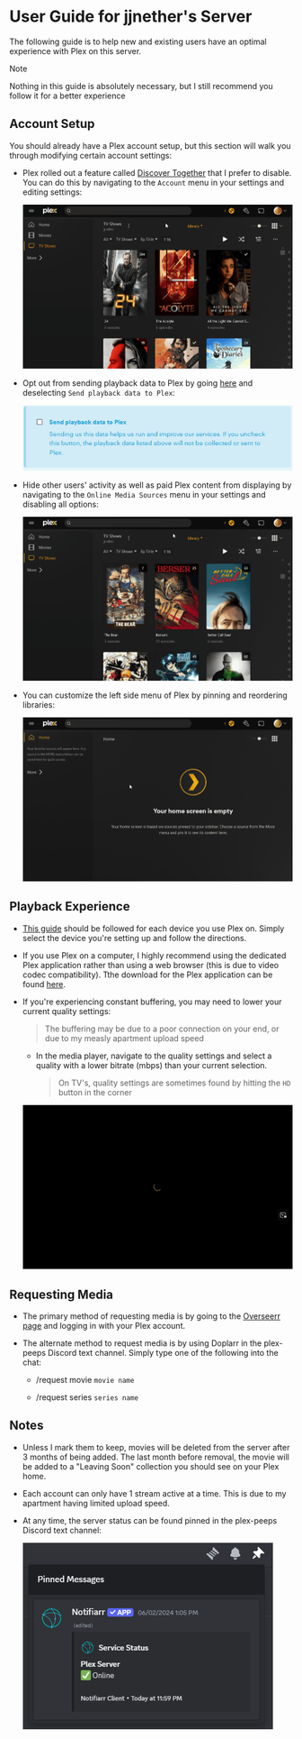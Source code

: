 # User Guide for jjnether's Server

The following guide is to help new and existing users have an optimal experience with Plex on this server.

  > [!NOTE]
  > Nothing in this guide is absolutely necessary, but I still recommend you follow it for a better experience

## Account Setup

You should already have a Plex account setup, but this section will walk you through modifying certain account settings:

- Plex rolled out a feature called [Discover Together](https://forums.plex.tv/t/discover-together-public-release/857227) that I prefer to disable.
  You can do this by navigating to the `Account` menu in your settings and editing settings:
 
  ![discover](pictures/discover.gif)

- Opt out from sending playback data to Plex by going [here](https://www.plex.tv/about/privacy-legal/privacy-preferences/#opd) and deselecting
  `Send playback data to Plex`:

  ![playback](pictures/playback_data.png)

- Hide other users' activity as well as paid Plex content from displaying by navigating to the `Online Media Sources` menu in your settings and disabling all options:

  ![disable](pictures/disable.gif)

- You can customize the left side menu of Plex by pinning and reordering libraries:

  ![pins](pictures/pins.gif)

## Playback Experience

- [This guide](https://mediaclients.wiki/Plex) should be followed for each device you use Plex on. Simply select the device you're setting up and follow the directions.

- If you use Plex on a computer, I highly recommend using the dedicated Plex application rather than using a web browser (this is due to video codec compatibility).
  Tthe download for the Plex application can be found [here](https://www.plex.tv/media-server-downloads/?cat=plex+desktop&plat=windows#plex-app).

- If you're experiencing constant buffering, you may need to lower your current quality settings:

  > The buffering may be due to a poor connection on your end, or due to my measly apartment upload speed
  
  - In the media player, navigate to the quality settings and select a quality with a lower bitrate (mbps) than your current selection.

    > On TV's, quality settings are sometimes found by hitting the `HD` button in the corner

  ![bitrate](pictures/bitrate.gif)

## Requesting Media

- The primary method of requesting media is by going to the [Overseerr page](https://overseerr.jjnether.com/) and logging in with your Plex account.

- The alternate method to request media is by using Doplarr in the plex-peeps Discord text channel. Simply type one of the following into the chat:

  - /request movie `movie name`

  - /request series `series name`
 
## Notes

- Unless I mark them to keep, movies will be deleted from the server after 3 months of being added. The last month before removal, the movie will be added to a "Leaving Soon" collection you should see on your Plex home.

- Each account can only have 1 stream active at a time. This is due to my apartment having limited upload speed.

- At any time, the server status can be found pinned in the plex-peeps Discord text channel:

  ![status](pictures/status.png)
